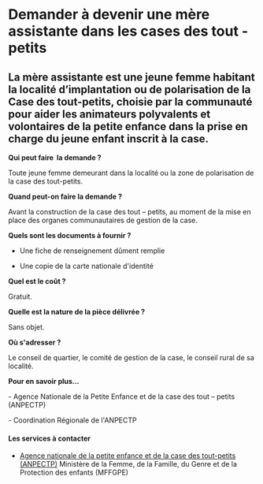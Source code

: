 # Demander à devenir une mère assistante dans les cases des tout - petits

La mère assistante est une jeune femme habitant la localité d’implantation ou de polarisation de la Case des tout-petits, choisie par la communauté pour aider les animateurs polyvalents et volontaires de la petite enfance dans la prise en charge du jeune enfant inscrit à la case.
----------------------------------------------------------------------------------------------------------------------------------------------------------------------------------------------------------------------------------------------------------------------------------------

**Qui peut faire  la demande ?**

Toute jeune femme demeurant dans la localité ou la zone de polarisation de la case des tout-petits.

**Quand peut-on faire la demande ?**

Avant la construction de la case des tout – petits, au moment de la mise en place des organes communautaires de gestion de la case.

**Quels sont les documents à fournir ?**

*   Une fiche de renseignement dûment remplie

*   Une copie de la carte nationale d'identité

**Quel est le coût ?**

Gratuit.  

**Quelle est la nature de la pièce délivrée ?**

Sans objet.

**Où s'adresser ?**

Le conseil de quartier, le comité de gestion de la case, le conseil rural de sa localité.

**Pour en savoir plus…**

\- Agence Nationale de la Petite Enfance et de la case des tout – petits (ANPECTP)  

\- Coordination Régionale de l'ANPECTP

#### Les services à contacter

*   [Agence nationale de la petite enfance et de la case des tout-petits (ANPECTP)](../../../services/agence-nationale-de-la-petite-enfance-et-de-la-case-des-tout-petits-anpectp.md) Ministère de la Femme, de la Famille, du Genre et de la Protection des enfants (MFFGPE)